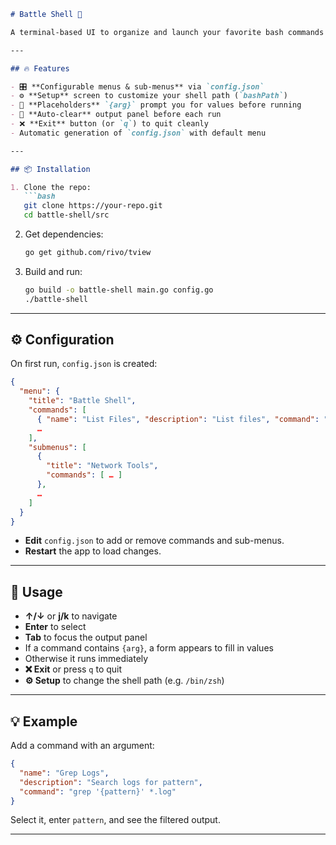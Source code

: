 ```markdown
# Battle Shell 🚀

A terminal-based UI to organize and launch your favorite bash commands with menus, sub-menus and dynamic arguments!

---

## 🔥 Features

- 🎛️ **Configurable menus & sub-menus** via `config.json`  
- ⚙️ **Setup** screen to customize your shell path (`bashPath`)  
- 📝 **Placeholders** `{arg}` prompt you for values before running  
- 🧹 **Auto-clear** output panel before each run  
- ❌ **Exit** button (or `q`) to quit cleanly  
- Automatic generation of `config.json` with default menu

---

## 📦 Installation

1. Clone the repo:  
   ```bash
   git clone https://your-repo.git
   cd battle-shell/src
   ```
2. Get dependencies:  
   ```bash
   go get github.com/rivo/tview
   ```
3. Build and run:  
   ```bash
   go build -o battle-shell main.go config.go
   ./battle-shell
   ```

---

## ⚙️ Configuration

On first run, `config.json` is created:
```json
{
  "menu": {
    "title": "Battle Shell",
    "commands": [
      { "name": "List Files", "description": "List files", "command": "ls -l" },
      …
    ],
    "submenus": [
      {
        "title": "Network Tools",
        "commands": [ … ]
      },
      …
    ]
  }
}
```
- **Edit** `config.json` to add or remove commands and sub-menus.  
- **Restart** the app to load changes.

---

## 🚀 Usage

- **↑/↓** or **j/k** to navigate  
- **Enter** to select  
- **Tab** to focus the output panel  
- If a command contains `{arg}`, a form appears to fill in values  
- Otherwise it runs immediately  
- **❌ Exit** or press `q` to quit  
- **⚙ Setup** to change the shell path (e.g. `/bin/zsh`)

---

## 💡 Example

Add a command with an argument:
```json
{ 
  "name": "Grep Logs", 
  "description": "Search logs for pattern", 
  "command": "grep '{pattern}' *.log" 
}
```
Select it, enter `pattern`, and see the filtered output.

---
